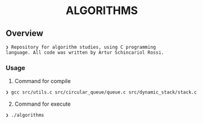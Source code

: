<h1 align="center">ALGORITHMS</h1>

## Overview

<code>❯ Repository for algorithm studies, using C programming language. All code was written by Artur Schincariol Rossi.</code>

### Usage

1. Command for compile

```sh
❯ gcc src/utils.c src/circular_queue/queue.c src/dynamic_stack/stack.c src/sorting/bubble_sort.c src/menu.c src/main.c -o algorithms
```

2. Command for execute

```sh
❯ ./algorithms
```

